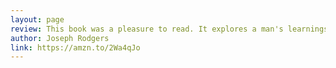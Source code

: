 ```yaml
---
layout: page
review: This book was a pleasure to read. It explores a man's learnings from Bitcoin and how it applies to life. This is not a technical read, more philosophical if anything. Very easy to read and understand.
author: Joseph Rodgers
link: https://amzn.to/2Wa4qJo
---
```

